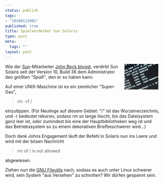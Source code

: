 ```yaml
--- 
status: publish
tags: 
- "10100111001"
published: true
title: Spielverderber Sun Solaris
type: post
meta: 
  tags: ""
layout: post
---
```

<p><img width="110" height="83" border="0" hspace="5" align="right" src="/media/wp/nmap-klein.serendipityThumb.jpg" alt=""  />Wie der <a target="_BLANK" href="http://www.sun.com" title="http://www.sun.com" onmouseover="window.status='http://www.sun.com';return true;" onmouseout="window.status='';return true;">Sun</a>-Mitarbeiter <a target="_BLANK" href="http://blogs.sun.com/roller/comments/jbeck/Weblog/rm_rf_protection" title="http://blogs.sun.com/roller/comments/jbeck/Weblog/rm_rf_protection" onmouseover="window.status='http://blogs.sun.com/roller/comments/jbeck/Weblog/rm_rf_protection';return true;" onmouseout="window.status='';return true;">John Beck bloggt</a>, verdirbt Sun Solaris seit der Version 10, Build 36 dem Administrator den größten <i>&quot;Spaß&quot;</i>, den er so haben kann:</p>

<p>Auf einer UNIX-Maschine ist es ein ziemlicher &quot;Super-Gau&quot;,</p>

<blockquote><p>rm -rf /</p>

</blockquote>
<p>einzutippen. (Für Neulinge auf diesem Gebiet: &quot;/&quot; ist das Wurzelverzeichnis, und -r bedeutet rekursiv, sodass rm so lange löscht, bis das Dateisystem ganz leer ist, oder zumindest bis eine der Hauptbibliotheken weg ist und das Betriebssystem so zu einem dekorativen Briefbeschwerer wird...)</p>

<p>Doch dank Johns Engagement läuft der Befehl in Solaris nun ins Leere und wird mit der bösen Nachricht</p>

<blockquote><p>rm of / is not allowed</p>

</blockquote>
<p>abgewiesen.</p>

<p>Ziehen nun die <a target="_BLANK" href="http://www.gnu.org/software/fileutils/fileutils.html" title="http://www.gnu.org/software/fileutils/fileutils.html" onmouseover="window.status='http://www.gnu.org/software/fileutils/fileutils.html';return true;" onmouseout="window.status='';return true;">GNU Fileutils</a> nach, sodass es auch unter Linux schwerer wird, sein System &quot;aus Versehen&quot; zu schrotten? Wir dürfen gespannt sein.</p>

